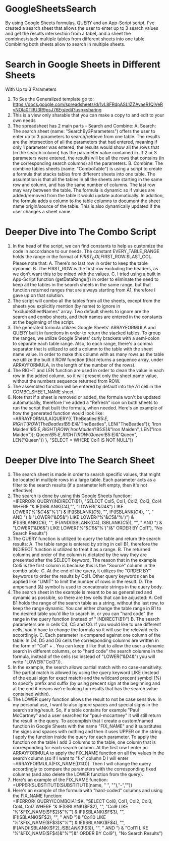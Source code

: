 # GoogleSheetsSearch
By using Google Sheets formulas, QUERY and an App-Script script, I've created a search sheet that allows the user to enter up to 3 search values and get the results intersection from a tabel, and a sheet the combines/stack multiple tables from different sheets into one table. Combining both sheets allow to search in multiple sheets.

# Search in Google Sheets in Different Sheets
With Up to 3 Parameters

1.	To See the Generalized template go to: https://docs.google.com/spreadsheets/d/1vL8FRdpASL1ZZAvaeR1QlVeRyNOIa0TRU3R9psJ76Eg/edit?usp=sharing
2.	This is a view only sharable that you can make a copy to and edit to your own needs
3.	The spreadsheet has 2 main parts - Search and Combine:
A.	Search: The search sheet (name: "SearchBy3Parameters") offers the user to enter up to 3 parameters to search/retrieve from one table.
The results are the intersection of all the parameters that had entered, meaning if only 1 parameter was entered, the results would show all the rows that (in the search column) has the parameter value contained in. If 2 or 3 parameters were entered, the results will be all the rows that contains (in the corresponding search columns) all the parameters.
B.	Combine: The combine tables sheets (name: "ComboTable") is using a script to create a formula that stacks tables from different sheets into one table.
The assumption is that all the tables in all the sheets are starting in the same row and column, and has the same number of columns. The last row may vary between the table. The formula is dynamic so if values are added/removed from the table it would update automatically. In addition, the formula adds a column to the table columns to document the sheet name origin/source of the table. This is also dynamically updated if the user changes a sheet name.

# Deeper Dive into The Combo Script
1.	In the head of the script, we can find constants to help us customize the code in accordance to our needs. The constant EVERY_TABLE_RANGE holds the range in the format of $FIRST_COL$FIRST_ROW:$LAST_COL. 
Please note that:
A.	 There's no last row in order to keep the table dynamic.
B.	The FIRST_ROW is the first row excluding the headers, as we don’t want this to be mixed with the values.
C.	 I tried using a built in App-Script function (getDataRange()) in order to eliminate the need to keep all the tables in the search sheets in the same range, but that function returned ranges that are always starting from A1, therefore I gave up on that solution.
2.	The script will combo all the tables from all the sheets, except from the sheets you explicitly mention (by name) to ignore in "excludeSheetNames" array. 
Two default sheets to ignore are the search and combo sheets, and their names are entered in the constants at the beginning of the script.
3.	The generated formula utilizes Google Sheets' ARRAYFORMULA and QUERY built in functions in order to return the stacked tables. To group the ranges, we utilize Google Sheets' curly brackets with a semi-colon to separate each table range. Also, to each range, there's a comma separator that is utilized to add a column to the table with the sheet name value. In order to make this column with as many rows as the table we utilize the built it ROW function (that returns a sequence array, under ARRAYFORMULA, in the length of the number of the rows).
4.	The RIGHT and LEN function are used in order to clean the value in each row in the added column, so it will present only the sheet name value, without the numbers sequence returned from ROW.
5.	The assembled function will be entered by default into the A1 cell in the COMBO_SHEET_NAME sheet.
6.	Note that if a sheet is removed or added, the formula won't be updated automatically, therefore I've added a "Refresh" icon on both sheets to run the script that built the formula, when needed.
Here's an example of how the generated function would look like:  
=ARRAYFORMULA(QUERY({
TheBeatles!$B$5:$E, RIGHT(ROW(TheBeatles!$B$5:$E)&"TheBeatles", LEN("TheBeatles"));
'Iron Maiden'!$B$5:$E, RIGHT(ROW('Iron Maiden'!$B$5:$E)&"Iron Maiden", LEN("Iron Maiden"));
Queen!$B$5:$E, RIGHT(ROW(Queen!$B$5:$E)&"Queen", LEN("Queen"))
}, "SELECT * WHERE Col1 IS NOT NULL"))

# Deeper Dive into The Search Sheet
1.	The search sheet is made in order to search specific values, that might be located in multiple rows in a large table. Each parameter acts as a filter to the search results (if a parameter left empty, then it's not effective).
2.	The search is done by using this Google Sheets function:  
=IFERROR(
QUERY(INDIRECT($B$1),
"SELECT Col5, Col1, Col2, Col3, Col4 WHERE "& 
IF(ISBLANK($C$4),"", "LOWER("&$D$4&") LIKE LOWER('%"&$C$4&"%')") & IF(ISBLANK($C$5), "", IF(ISBLANK($C$4), "", " AND ") & "LOWER("&$D$5&") LIKE LOWER('%"&$C$5&"%')") & IF(ISBLANK($C$6), "", IF(AND(ISBLANK($C$4), ISBLANK($C$5)), "", " AND ") & "LOWER("&$D$6&") LIKE LOWER('%"&$C$6&"%')")&" ORDER BY Col1"),
 "No Search Results")
3.	The QUERY function is utilized to query the table and return the search results:
A.	The table range is entered by string in cell B1, therefore the INDIRECT function is utilized to treat it as a range.
B.	The returned columns and order of the column is dictated by the way they are presented after the SELECT keyword. The reason that in the example Col5 is the first column is because this is the "Source" column in the combo table.
C.	At the end of the query, it utilizes the "ORDER BY" keywords to order the results by Col1. Other query keywords can be applied like "LIMIT" to limit the number of rows in the result.
D.	The ampersand (&) symbol is used to concatenate strings in the query body. 
4.	The search sheet in the example is meant to be as generalized and dynamic as possible, so there are few cells that can be adjusted:
A.	Cell B1 holds the range of the search table as a string, without the last row, to keep the range dynamic. You can either change the table range in B1 to the desired table you'd like to search in, or you can "hard code" the range in the query function (instead of " INDIRECT($B$1)")
B.	The search parameters are in cells C4, C5 and C6. If you would like to use different cells, you'd have to change the formula so it will use the relevant cells accordingly.
C.	Each parameter is compared against one column of the table. In D4, D5 and D6 cells the corresponding columns are written in the form of "Col" + <the column number to search>. You can keep it like that to allow the user a dynamic search in different columns, or to "hard code" the search columns in the formula, instead of the cells (so instead of "LOWER("&$D$4&")  you will write "LOWER("Col3")).
5.	In the example, the search allows partial match with no case-sensitivity. The partial match is allowed by using the query keyword LIKE (instead of the equal sign for exact match) and the wildcard precent symbol (%) to specify prefix and suffix (by using precent sign at the beginning and at the end it means we're looking for results that has the search value contained within).
6.	The LOWER query function allows the result to not be case sensitive. 
In my personal use, I want to also ignore spaces and special signs in the search string/result. So, if a table contains for example "Paul McCartney" and a user searched for "paul-mccartney" it will still return the result in the query. To accomplish that I create a custom/named function in Google Sheets with the name "FIX_NAME" and it substitutes the signs and spaces with nothing and then it uses UPPER on the string. I apply the function inside the query for each parameter. To apply the function on the table I add 3 columns to the table, one column that is corresponding for each search column. At the first row I enter an ARRAYFORMULA to apply the FIX_NAME function on all the values in the search column (so if I want to "fix" column D I will enter =ARRAYFORMULA(FIX_NAME(D1:D)). Then I will change the query accordingly to compare the parameters with the corresponding fixed columns (and also delete the LOWER function from the query). 
7.	Here's an example of the FIX_NAME function:  
=UPPER(SUBSTITUTE(SUBSTITUTE(name, " ", ""),"-",""))
8.	Here's an example of the formula with "hard-coded" columns and using the FIX_NAME function:  
=IFERROR( QUERY(COMBO!$A$1:$K, "SELECT Col8, Col1, Col2, Col3, Col4, Col7 WHERE "& IF(ISBLANK($F$2), "", "Col9 LIKE '%"&FIX_NAME($F$2)&"%'") & 
IF(ISBLANK($F$3), "", IF(ISBLANK($F$2), "", " AND ")& "Col10 LIKE '%"&FIX_NAME($F$3)&"%'") & IF(ISBLANK($F$4), "", IF(AND(ISBLANK($F$2), ISBLANK($F$3)), "", " AND ") & "Col11 LIKE '%"&FIX_NAME($F$4)&"%'")&" ORDER BY Col9"), "No Search Results")

